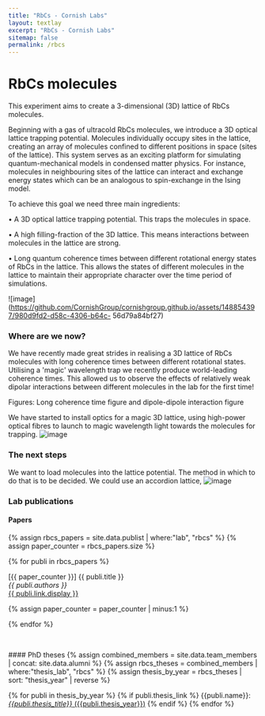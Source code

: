 ```yaml
---
title: "RbCs - Cornish Labs"
layout: textlay
excerpt: "RbCs - Cornish Labs"
sitemap: false
permalink: /rbcs
---
```


# RbCs molecules

This experiment aims to create a 3-dimensional (3D) lattice of RbCs molecules.

Beginning with a gas of ultracold RbCs molecules, we introduce a 3D optical lattice trapping potential. 
Molecules individually occupy sites in the lattice, creating an array of molecules confined to different positions in space (sites of the lattice). This system serves as an exciting platform for simulating quantum-mechanical models in condensed matter physics. For instance, molecules in neighbouring sites of the lattice can interact and exchange energy states which can be an analogous to spin-exchange in the Ising model. 

To achieve this goal we need three main ingredients:

• A 3D optical lattice trapping potential. 
This traps the molecules in space.
 
• A high filling-fraction of the 3D lattice. This means interactions between molecules in the lattice are strong.
 
• Long quantum coherence times between different rotational energy states of RbCs in the lattice. 
          This allows the states of different molecules in the lattice to maintain 
	  their appropriate character over the time period of simulations. 
 
 ![image](https://github.com/CornishGroup/cornishgroup.github.io/assets/148854397/980d9fd2-d58c-4306-b64c-     56d79a84bf27)

### Where are we now?

We have recently made great strides in realising a 3D lattice of RbCs molecules with long coherence times between different rotational states. Utilising a 'magic' wavelength trap we recently produce world-leading coherence times. This allowed us to observe the effects of relatively weak dipolar interactions between different molecules in the lab for the first time! 

Figures:
Long coherence time figure and dipole-dipole interaction figure 

We have started to install optics for a magic 3D lattice, using high-power optical fibres to launch to magic wavelength light towards the molecules for trapping. 
![image](https://github.com/CornishGroup/cornishgroup.github.io/assets/148854397/17d83d22-e308-4abb-906c-264d8767a2c7)

### The next steps

We want to load molecules into the lattice potential. The method in which to do that is to be decided. We could use an accordion lattice,  ![image](https://github.com/CornishGroup/cornishgroup.github.io/assets/148854397/b92eafd6-73c6-4219-bf56-cc55f8becf86)


### Lab publications
#### Papers
{% assign rbcs_papers = site.data.publist | where:"lab", "rbcs" %}
{% assign paper_counter = rbcs_papers.size %}

{% for publi in rbcs_papers %}

  \[{{ paper_counter }}\] {{ publi.title }} <br />
  <em>{{ publi.authors }} </em><br /><a href="{{ publi.link.url }}">{{ publi.link.display }}</a>

  {% assign paper_counter = paper_counter | minus:1 %}

{% endfor %}

<p> &nbsp; </p>
#### PhD theses
{% assign combined_members = site.data.team_members | concat: site.data.alumni %}
{% assign rbcs_theses = combined_members | where:"thesis_lab", "rbcs" %}
{% assign thesis_by_year = rbcs_theses | sort: "thesis_year" | reverse %}

{% for publi in thesis_by_year %}
  {% if publi.thesis_link %}
  {{publi.name}}: [_{{publi.thesis_title}}_ ({{publi.thesis_year}})]({{publi.thesis_link}})
  {% endif %}
{% endfor %}
